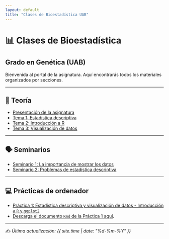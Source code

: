 ```yaml
---
layout: default
title: "Clases de Bioestadística UAB"
---
```


# 📊 Clases de Bioestadística
## Grado en Genética (UAB)

Bienvenida al portal de la asignatura. Aquí encontrarás todos los materiales organizados por secciones.

---

## 📖 Teoría
- [Presentación de la asignatura](/T/0/PresentacionBioestadistica.html)
- [Tema 1: Estadística descriptiva](T/1/1.EstadisticaDescriptiva.html)
- [Tema 2: Introducción a R](T/2/2.IntroR.html)
- [Tema 3: Visualización de datos](T/3/3.VisualizacionDatos.html)

---

## 🗣️ Seminarios
- [Seminario 1: La importancia de mostrar los datos](S/1/S1.html)
- [Seminario 2: Problemas de estadística descriptiva](S/2/Problemas_Estadistica_Descriptiva.html)
  
---

## 💻 Prácticas de ordenador
- [Práctica 1: Estadística descriptiva y visualización de datos - Introducción a `R` y `ggplot2`](P/1/PracticaR.html)
- <a href="P/1/PracticaR.Rmd" download>Descarga el documento `Rmd` de la Práctica 1 aquí</a>.

---

✍️ *Última actualización: {{ site.time | date: "%d-%m-%Y" }}*
